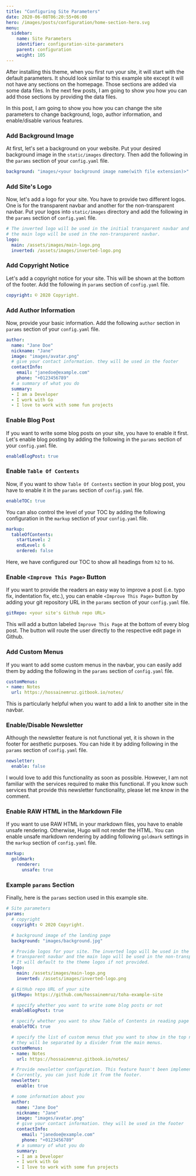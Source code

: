 ```yaml
---
title: "Configuring Site Parameters"
date: 2020-06-08T06:20:55+06:00
hero: /images/posts/configuration/home-section-hero.svg
menu:
  sidebar:
    name: Site Parameters
    identifier: configuration-site-parameters
    parent: configuration
    weight: 105
---
```


After installing this theme, when you first run your site, it will start with the default parameters. It should look similar to this example site except it will not have any sections on the homepage. Those sections are added via some data files. In the next few posts, I am going to show you how you can add those sections by providing the data files.

In this post, I am going to show you how you can change the site parameters to change background, logo, author information, and enable/disable various features.

### Add Background Image

At first, let's set a background on your website. Put your desired background image in the `static/images` directory. Then add the following in the `params` section of your `config.yaml` file.

```yaml
background: "images/<your background image name(with file extension)>"
```

### Add Site's Logo

Now, let's add a logo for your site. You have to provide two different logos. One is for the transparent navbar and another for the non-transparent navbar. Put your logos into `static/images` directory and add the following in the `params` section of `config.yaml` file.

```yaml
# The inverted logo will be used in the initial transparent navbar and
# the main logo will be used in the non-transparent navbar.
logo:
  main: /assets/images/main-logo.png
  inverted: /assets/images/inverted-logo.png
```

### Add Copyright Notice

Let's add a copyright notice for your site. This will be shown at the bottom of the footer. Add the following in `params` section of `config.yaml` file.

```yaml
copyright: © 2020 Copyright.
```

### Add Author Information

Now, provide your basic information. Add the following `author` section in `params` section of your `config.yaml` file.

```yaml
author:
  name: "Jane Doe"
  nickname: "Jane"
  image: "images/avatar.png"
  # give your contact information. they will be used in the footer
  contactInfo:
    email: "janedoe@example.com"
    phone: "+0123456789"
  # a summary of what you do
  summary:
  - I am a Developer
  - I work with Go
  - I love to work with some fun projects
```

### Enable Blog Post

If you want to write some blog posts on your site, you have to enable it first. Let's enable blog posting by adding the following in the `params` section of your `config.yaml` file.

```yaml
enableBlogPost: true
```

### Enable `Table Of Contents`

Now, if you want to show `Table Of Contents` section in your blog post, you have to enable it in the `params` section of `config.yaml` file.

```yaml
enableTOC: true
```

You can also control the level of your TOC by adding the following configuration in the `markup` section of your `config.yaml` file.

```yaml
markup:
  tableOfContents:
    startLevel: 2
    endLevel: 6
    ordered: false
```

Here, we have configured our TOC to show all headings from `h2` to `h6`.

### Enable `<Improve This Page>` Button

If you want to provide the readers an easy way to improve a post (i.e. typo fix, indentation fix, etc.), you can enable `<Improve This Page>` button by adding your git repository URL in the `params` section of your `config.yaml` file.

```yaml
gitRepo: <your site's Github repo URL>
```

This will add a button labeled `Improve This Page` at the bottom of every blog post. The button will route the user directly to the respective edit page in Github.

### Add Custom Menus

If you want to add some custom menus in the navbar, you can easily add them by adding the following in the `params` section of `config.yaml` file.

```yaml
customMenus:
- name: Notes
  url: https://hossainemruz.gitbook.io/notes/
```

This is particularly helpful when you want to add a link to another site in the navbar.

### Enable/Disable Newsletter

Although the newsletter feature is not functional yet, it is shown in the footer for aesthetic purposes. You can hide it by adding following in the `params` section of  `config.yaml` file.

```yaml
newsletter:
  enable: false
```

I would love to add this functionality as soon as possible. However, I am not familiar with the services required to make this functional. If you know such services that provide this newsletter functionality, please let me know in the comment.

### Enable RAW HTML in the Markdown File

If you want to use RAW HTML in your markdown files, you have to enable unsafe rendering. Otherwise, Hugo will not render the HTML. You can enable unsafe markdown rendering by adding following `goldmark` settings in the `markup` section of `config.yaml` file.

```yaml
markup:
  goldmark:
    renderer:
      unsafe: true
```

### Example `params` Section

Finally, here is the `params` section used in this example site.

```yaml
# Site parameters
params:
  # copyright
  copyright: © 2020 Copyright.

  # background image of the landing page
  background: "images/background.jpg"

  # Provide logos for your site. The inverted logo will be used in the initial
  # transparent navbar and the main logo will be used in the non-transparent navbar.
  # It will default to the theme logos if not provided.
  logo:
    main: /assets/images/main-logo.png
    inverted: /assets/images/inverted-logo.png

  # GitHub repo URL of your site
  gitRepo: https://github.com/hossainemruz/toha-example-site

  # specify whether you want to write some blog posts or not
  enableBlogPost: true

  # specify whether you want to show Table of Contents in reading page
  enableTOC: true

  # specify the list of custom menus that you want to show in the top navbar.
  # they will be separated by a divider from the main menus.
  customMenus:
  - name: Notes
    url: https://hossainemruz.gitbook.io/notes/

  # Provide newsletter configuration. This feature hasn't been implemented yet.
  # Currently, you can just hide it from the footer.
  newsletter:
    enable: true

  # some information about you
  author:
    name: "Jane Doe"
    nickname: "Jane"
    image: "images/avatar.png"
    # give your contact information. they will be used in the footer
    contactInfo:
      email: "janedoe@example.com"
      phone: "+0123456789"
    # a summary of what you do
    summary:
    - I am a Developer
    - I work with Go
    - I love to work with some fun projects
```
